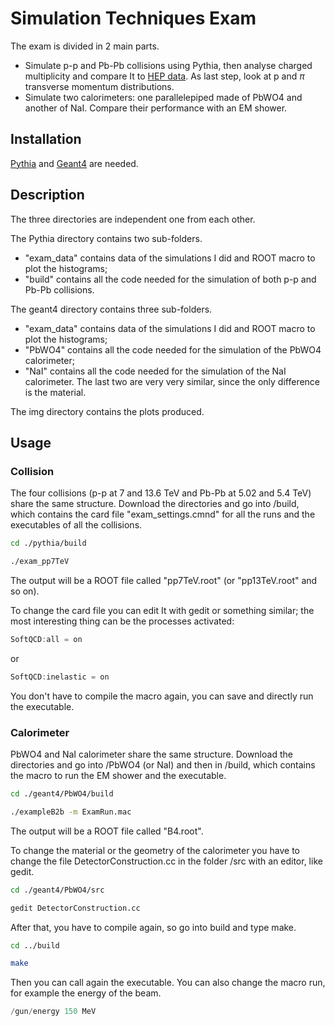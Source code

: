 # Simulation Techniques Exam

The exam is divided in 2 main parts.
- Simulate p-p and Pb-Pb collisions using Pythia, then analyse charged multiplicity and compare It to [HEP data](https://www.hepdata.net/record/ins1614477). As last step, look at p and $\pi$ transverse momentum distributions.
- Simulate two calorimeters: one parallelepiped made of PbWO4 and another of NaI. Compare their performance with an EM shower.

## Installation

[Pythia](https://www.pythia.org) and [Geant4](https://geant4.web.cern.ch/download/11.1.1.html) are needed.

## Description

The three directories are independent one from each other.

The Pythia directory contains two sub-folders.
- "exam_data" contains data of the simulations I did and ROOT macro to plot the histograms;
- "build" contains all the code needed for the simulation of both p-p and Pb-Pb collisions.

The geant4 directory contains three sub-folders.
- "exam_data" contains data of the simulations I did and ROOT macro to plot the histograms;
- "PbWO4" contains all the code needed for the simulation of the PbWO4 calorimeter;
- "NaI" contains all the code needed for the simulation of the NaI calorimeter.
The last two are very very similar, since the only difference is the material.

The img directory contains the plots produced.

## Usage

### Collision

The four collisions (p-p at 7 and 13.6 TeV and Pb-Pb at 5.02 and 5.4 TeV) share the same structure.
Download the directories and go into /build, which contains the card file "exam_settings.cmnd" for all the runs and the executables of all the collisions.
```bash
cd ./pythia/build
```

```bash
./exam_pp7TeV
```
The output will be a ROOT file called "pp7TeV.root" (or "pp13TeV.root" and so on).

To change the card file you can edit It with gedit or something similar; the most interesting thing can be the processes activated:
```C++
SoftQCD:all = on
```
or
```C++
SoftQCD:inelastic = on
```
You don't have to compile the macro again, you can save and directly run the executable.

### Calorimeter

PbWO4 and NaI calorimeter share the same structure.
Download the directories and go into /PbWO4 (or NaI) and then in /build, which contains the macro to run the EM shower and the executable.
```bash
cd ./geant4/PbWO4/build
```

```bash
./exampleB2b -m ExamRun.mac
```
The output will be a ROOT file called "B4.root".

To change the material or the geometry of the calorimeter you have to change the file DetectorConstruction.cc in the folder /src with an editor, like gedit.
```bash
cd ./geant4/PbWO4/src

gedit DetectorConstruction.cc
```
After that, you have to compile again, so go into build and type make.

```bash
cd ../build

make
```
Then you can call again the executable.
You can also change the macro run, for example the energy of the beam.

```C++
/gun/energy 150 MeV

```
